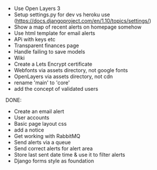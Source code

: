 


* Use Open Layers 3
* Setup settings.py for dev vs heroku use (https://docs.djangoproject.com/en/1.10/topics/settings/)
* Show a map of recent alerts on homepage somehow
* Use html template for email alerts
* APi with keys etc
* Transparent finances page
* Handle failing to save models
* Wiki
* Create a Lets Encrypt certificate
* Webfonts via assets directory, not google fonts
* OpenLayers via assets directory, not cdn
* rename 'main' to 'core'
* add the concept of validated users

DONE:

* Create an email alert
* User accounts
* Basic page layout css
* add a notice
* Get working with RabbitMQ
* Send alerts via a queue
* Send correct alerts for alert area
* Store last sent date time & use it to filter alerts
* Django forms style as foundation